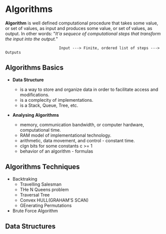 # Algorithms

**Algorithm** is well defined computational procedure that takes some value, or set of values, as input and produces some value, or set of values, as output. In other words: "*It'a sequece of computational steps that transform the input into the output.*"

                            Input ---> Finite, ordered list of steps ---> Outputs

## Algorithms Basics

- **Data Structure**
  - is a way to store and organize data in order to facilitate access and modifications.
  - is a complecity of implementations.
  - is a Stack, Queue, Tree, etc.

- **Analysing Algorithms**
  - memory, communication bandwidth, or computer hardware, computational time.
  - RAM model of implementational technology.
  - arithmetic, data movement, and control - constant time.
  - clgn bits for some constants c >= 1
  - behavior of an algorithm - formulas
 
## Algorithms Techniques

- Backtraking
  - Travelling Salesman
  - THe N Queens problem
  - Traversal Tree
  - Convex HULL(GRAHAM'S SCAN)
  - GEnerating Permutations
- Brute Force Algorithm

## Data Structures

